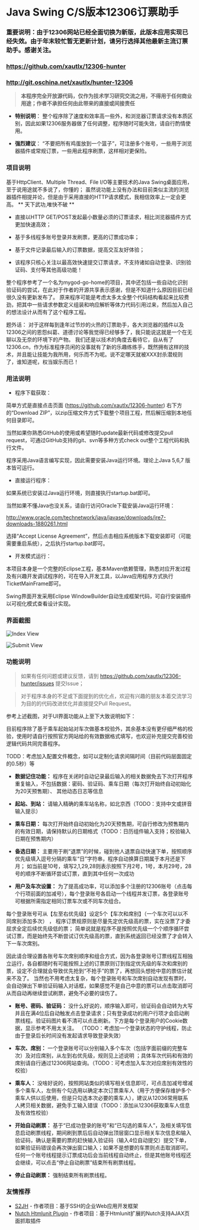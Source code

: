 Java Swing C/S版本12306订票助手
============

### 重要说明：由于12306网站已经全面切换为新版，此版本应用实现已经失效。由于年末较忙暂无更新计划，请另行选择其他最新主流订票助手。感谢关注。

### https://github.com/xautlx/12306-hunter

### http://git.oschina.net/xautlx/hunter-12306

> **本程序完全开放源代码，仅作为技术学习研究交流之用，不得用于任何商业用途；作者不承担任何由此带来的直接或间接责任**


* **特别说明**： 整个程序除了速度和效率高一些外，和浏览器订票请求没有本质区别，因此如果12306服务器做了任何调整，程序随时可能失效，请自行酌情使用。

* **强烈建议**： “不要把所有鸡蛋放到一个篮子”，可注册多个账号，一些用于浏览器插件或常规订票，一些用此程序刷票，这样相对更保险。

### 项目说明

基于HttpClient、Multiple Thread、File I/O等主要技术的Java Swing桌面应用，至于说用途就不多说了，你懂的；
虽然说功能上没有办法和目前类似主流的浏览器插件相提并论，但是由于采用直接的HTTP请求模式，我相信效率上一定会更高。 ** 天下武功,唯快不破 **

* 直接以HTTP GET/POST发起最小数量必须的订票请求，相比浏览器插件方式更加快速高效；

* 基于多线程多账号登录并发刷票，更高的订票成功率；

* 基于文件记录最后输入的订票数据，提高交互友好体验；

* 该程序只核心关注以最高效快速提交订票请求，不支持诸如自动登录、识别验证码、支付等其他高级功能！

整个程序参考了一个名为mygod-go-home的项目，其中还包括一些自动化识别验证码的尝试，在此对于作者的开源共享表示感谢，但是不知道什么原因目前已经很久没有更新发布了。
原来程序可能是考虑太多太全整个代码结构看起来比较费劲，把其中一些请求参数定义组装和响应解析等体力代码引用过来，然后加入自己的想法设计从而有了这个程序工程。

题外话： 对于这样每到逢年过节炒的火热的订票助手，各大浏览器的插件以及12306之间的恩怨纠葛、道德讨论等我觉得已经够多了，我只能说这就是一个在无聊以及无奈的环境下的产物。
我们还是以技术的角度去看待它，自从有了12306.cn，作为标准程序员闲的没事就有了新的乐趣练练手，既然拥有这样的技术，并且能让技能为我所用，何乐而不为呢。说不定哪天就被XXX封杀潜规则了，谁知道呢，权当娱乐而已！

### 用法说明

* 程序下载获取：

简单方式是直接点击页面  (https://github.com/xautlx/12306-hunter) 右下方的“Download ZIP”，以zip压缩文件方式下载整个项目工程，然后解压缩到本地任何目录即可。

当然如果你熟悉GitHub的使用或希望随时update最新代码或修改提交pull request，可通过GitHub支持的git、svn等多种方式check out整个工程代码和执行文件。

程序采用Java语言编写实现，因此需要安装Java运行环境。理论上Java 5,6,7 版本皆可运行。

* 直接运行程序：

如果系统已安装过Java运行环境，则直接执行startup.bat即可。

当然如果不懂Java也没关系，请自行访问Oracle下载安装Java运行环境：

http://www.oracle.com/technetwork/java/javase/downloads/jre7-downloads-1880261.html

选择“Accept License Agreement”，然后点击相应系统版本下载安装即可（可能需要重启系统），之后执行startup.bat即可。

* 开发模式运行：

本项目本身是一个完整的Eclipse工程，基本Maven依赖管理，熟悉对应开发过程及有兴趣开发调试程序的，可在导入开发工具，以Java应用程序方式执行TicketMainFrame即可。

Swing界面开发采用Eclipse WindowBuilder自动生成框架代码，可自行安装插件以可视化模式查看设计实现。

### 界面截图

![Index View](https://raw.github.com/xautlx/12306-hunter/master/snapshot/index.gif)

![Submit View](https://raw.github.com/xautlx/12306-hunter/master/snapshot/submit.gif)

### 功能说明


> 如果有任何问题或建议反馈，请到 https://github.com/xautlx/12306-hunter/issues 提交Issue；

> 对于程序本身的不足或下面提到的优化点，欢迎有兴趣的朋友本着交流学习为目的的代码改进优化并直接提交Pull Request。

参考上述截图，对于UI界面功能从上至下大致说明如下：

目前程序除了基于乘车起始站对车次做基本校验外，其余基本没有更仔细严格的校验，使用时请自行按照官方网站给的有效数据格式填写，也欢迎补充提交完善校验逻辑代码共同完善程序。

TODD：考虑加入配置文件概念，如可以定制化请求间隔时间（目前代码层面固定的0.5秒）等

* **数据记住功能：** 程序在关闭时自动记录最后输入的相关数据免去下次打开程序重复输入，不包括数据：密码、验证码、乘车日期（每次打开始终自动初始化为20天预售期）、 其他动态日志等信息

* **起站、到站：** 请输入精确的乘车站名称，如北京西（TODO：支持中文或拼音输入提示）

* **乘车日期：** 每次打开始终自动初始化为20天预售期，可自行修改为预售期内的有效日期，请保持默认的日期格式（TODO：日历组件输入支持；校验输入日期在预售期内）

* **备选日期：** 主要用于刷“退票”的时候，碰到他人退票自动快速下单，按照顺序优先级填入逗号分隔的乘车“日”字符串，程序自动换算日期属于本月还是下月；
                                         如当前是10号，填写2,1,29,28则表示按照下月2号，1号，本月29号，28号的顺序不断循环尝试订票，直到其中任何一次成功
                                         
* **用户及车次设置：** 为了提高成功率，可以添加多个注册的12306账号（点击每个行项前面的加减号），每个登录账号各启动一个线程并发订票，各登录账号可根据所需指定相同订票车次或不同车次组合。

 每个登录账号可从【左至右优先级】设定5个【车次和席别】（一个车次可以以不同席别添加多次） ， 程序订票规原则是尽量先定优先级高的票，实在没票了才委屈求全定后续优先级低的票； 简单说就是程序不是按照优先级一个个顺序循环尝试订票，而是始终先不断尝试订优先级高的票，直到系统返回已经没票了才会转入下一车次席别。                   

 因此请合理设置各账号车次席别顺序和组合方式，因为各登录账号订票线程互相独立运行，各自都随时有可能按照上述的订票原则订到指定优先级的车次和席别的票，设定不合理就会导致优先抢到“不抢手”的票了，再想回头想抢中意的票估计就来不及了。
当然也不用考虑太复杂，每个登录账号和车次席别自动发现有票时，会自动弹出下单验证码输入对话框，如果感觉不是自己中意的票可以点击取消即可从而自动再继续尝试刷票，避免不必要的误伤了。

* **账号、密码、验证码：** 没什么好说的，顺序输入即可，验证码会自动转为大写并且在满4位后自动触发点击登录请求；只有登录成功的用户行项才会启动刷票线程。验证码图片看不清可以点击刷新。下方是每个登录用户的Cookie数据，显示参考不用太关注。
（TODO：考虑加一个登录状态的守护线程，防止由于登录后长时间没有发起请求导致登录失效）

* **车次、席别：** 一个登录账号可以分别输入多个车次（包括字面前缀的完整车次）及对应席别，从左到右优先级，规则见上述说明 ；具体车次代码和有效的席别请自行通过12306网站查询。（TODO：可考虑加入车次对应席别有效性的校验）

* **乘车人：** 没啥好说的，按照网站类似的填写相关信息即可，可点击加减号增减多个乘车人，左侧有个勾选用以确定本次订票乘车人（用于方便保存维护多个乘车人供以后使用，但是只勾选本次必要的乘车人），建议从12036常用联系人拷贝相关数据，避免手工输入错误（TODO：添加从12306获取乘车人信息及有效性校验）

* **开始自动刷票：** 基于“已成功登录的账号”和“已勾选的乘车人”，及相关填写信息启动刷票线程，期间刷到票后后自动弹出顶层窗口显示相关车次信息和输入验证码，确认是需要的票的赶快输入验证码（输入4位自动提交）提交下单，如果验证码错误会再次弹出窗口输入；如果不是想要的车票则点击取消即可。
任何一个账号线程提示订票成功后会当前线程自动终止，但是其他账号线程还会继续，可以点击“停止自动刷票”结束所有刷票线程。  

* **停止自动刷票：** 强制结束所有刷票线程。 

### 友情推荐

* [S2JH](https://github.com/xautlx/s2jh) - 作者项目：基于SSH的企业Web应用开发框架
* [Nutch Htmlunit Plugin](https://github.com/xautlx/nutch-htmlunit) - 作者项目：基于Htmlunit扩展的Nutch支持AJAX页面抓取插件